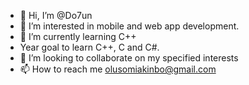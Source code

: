 - 👋 Hi, I’m @Do7un
- 👀 I’m interested in mobile and web app development.
- 🌱 I’m currently learning C++
- Year goal to learn C++, C and C#. 
- 💞️ I’m looking to collaborate on my specified interests
- 📫 How to reach me olusomiakinbo@gmail.com

<!---
Do7un/Do7un is a ✨ special ✨ repository because its `README.md` (this file) appears on your GitHub profile.
You can click the Preview link to take a look at your changes.
--->
